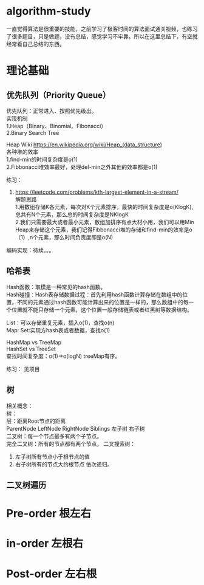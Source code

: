 # algorithm-study
一直觉得算法是很重要的技能，之前学习了极客时间的算法面试通关视频，也练习了很多题目，只是做题，没有总结，感觉学习不牢靠。所以在这里总结下，有空就经常看自己总结的东西。

# 理论基础
## 优先队列（Priority Queue）
优先队列：正常进入、按照优先级出。  
实现机制  
1.Heap（Binary、Binomial、Fibonacci）  
2.Binary Search Tree  


Heap Wiki
https://en.wikipedia.org/wiki/Heap_(data_structure)  
各种堆的效率  
1.find-min的时间复杂度是o(1)  
2.Fibbonacci堆效率最好，处理del-min之外其他的效率都是o(1)  

练习：  
1. https://leetcode.com/problems/kth-largest-element-in-a-stream/  
解题思路  
1.用数组存储K各元素，每次对K个元素排序，最快的时间复杂度是o(KlogK),总共有N个元素，那么总的时间复杂度是NKlogK  
2.我们只需要最大或者最小元素，数组加排序有点大材小用，我们可以用Min Heap来存储这个元素，我们记得Fibbonacci堆的存储和find-min的效率是o（1）,n个元素，那么时间负责度即是o(N)  

编码实现：待续。。。

## 哈希表
Hash函数：取模是一种常见的hash函数。  
Hash碰撞：Hash表存储数据过程：首先利用hash函数计算存储在数组中的位置，不同的元素通过hash函数可能计算出来的位置是一样的，那么数组中的每一个位置就不能只存储一个元素，这个位置一般存储链表或者红黑树等数据结构。  

List：可以存储重复元素，插入o(1)，查找o(n)   
Map:
Set:实现方hash表或者数据，查找o(1)

HashMap vs TreeMap  
HashSet vs TreeSet  
查找时间复杂度：o(1)->o(logN)
treeMap有序。

练习：
见项目

## 树
相关概念：  
树：  
  层：距离Root节点的距离  
  ParentNode LeftNode RightNode Siblings 左子树 右子树  
二叉树：每一个节点最多有两个子节点。    
完全二叉树：所有的节点都有两个节点。
二叉搜索树：  
1. 左子树所有节点小于根节点的值
2. 右子树所有的节点大约根节点
依次递归。

## 二叉树遍历
# Pre-order  根左右
# in-order  左根右
# Post-order  左右根
